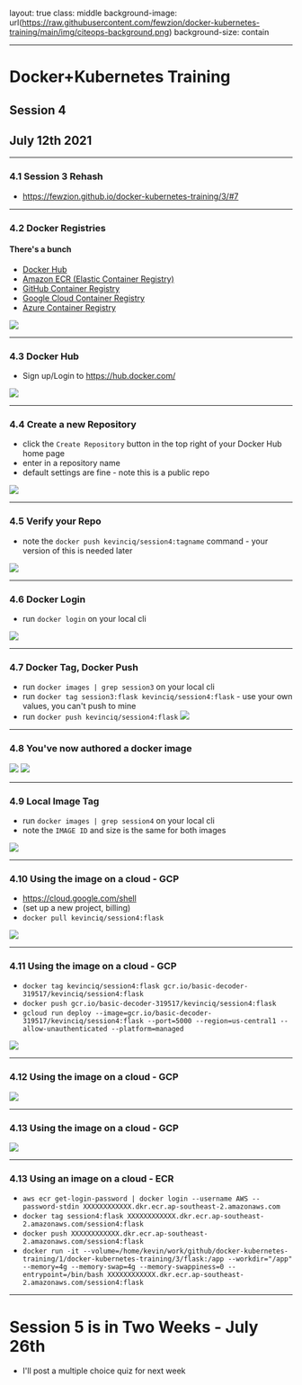 layout: true
class: middle
background-image: url(https://raw.githubusercontent.com/fewzion/docker-kubernetes-training/main/img/citeops-background.png)
background-size: contain

---

# Docker+Kubernetes Training
## Session 4
## July 12th 2021

---

### 4.1 Session 3 Rehash

- https://fewzion.github.io/docker-kubernetes-training/3/#7
---

### 4.2 Docker Registries

#### There's a bunch

- [Docker Hub](https://hub.docker.com/)
- [Amazon ECR (Elastic Container Registry)](https://ghcr.io)
- [GitHub Container Registry](https://aws.amazon.com/ecr/)
- [Google Cloud Container Registry](https://cloud.google.com/container-registry)
- [Azure Container Registry](https://azure.microsoft.com/en-us/services/container-registry/)

![](https://raw.githubusercontent.com/fewzion/docker-kubernetes-training/main/img/docker.registry.jpg)

---

### 4.3 Docker Hub

- Sign up/Login to https://hub.docker.com/

![](https://raw.githubusercontent.com/fewzion/docker-kubernetes-training/main/img/docker.hub.png)

---

### 4.4 Create a new Repository

- click the `Create Repository` button in the top right of your Docker Hub home page
- enter in a repository name
- default settings are fine - note this is a public repo

![](https://raw.githubusercontent.com/fewzion/docker-kubernetes-training/main/img/docker.create.png)

---

### 4.5 Verify your Repo

- note the `docker push kevinciq/session4:tagname` command - your version of this is needed later

![](https://raw.githubusercontent.com/fewzion/docker-kubernetes-training/main/img/docker.create.push.png)

---

### 4.6 Docker Login

- run `docker login` on your local cli

![](https://raw.githubusercontent.com/fewzion/docker-kubernetes-training/main/img/docker.login.png)

---

### 4.7 Docker Tag, Docker Push

- run `docker images | grep session3` on your local cli
- run `docker tag session3:flask kevinciq/session4:flask` - use your own values, you can't push to mine
- run `docker push kevinciq/session4:flask`
![](https://raw.githubusercontent.com/fewzion/docker-kubernetes-training/main/img/docker.pushing.png)

---

### 4.8 You've now authored a docker image

![](https://raw.githubusercontent.com/fewzion/docker-kubernetes-training/main/img/docker.pushed.png)
![](https://raw.githubusercontent.com/fewzion/docker-kubernetes-training/main/img/docker.pushed.hub.png)

---

### 4.9 Local Image Tag

- run `docker images | grep session4` on your local cli
- note the `IMAGE ID` and size is the same for both images

![](https://raw.githubusercontent.com/fewzion/docker-kubernetes-training/main/img/docker.pushed.local.png)

---

### 4.10 Using the image on a cloud - GCP

- https://cloud.google.com/shell
- (set up a new project, billing)
- `docker pull kevinciq/session4:flask`

![](https://raw.githubusercontent.com/fewzion/docker-kubernetes-training/main/img/docker.gcp.pull.png)

---

### 4.11 Using the image on a cloud - GCP

- `docker tag kevinciq/session4:flask gcr.io/basic-decoder-319517/kevinciq/session4:flask`
- `docker push gcr.io/basic-decoder-319517/kevinciq/session4:flask`
- `gcloud run deploy --image=gcr.io/basic-decoder-319517/kevinciq/session4:flask --port=5000 --region=us-central1 --allow-unauthenticated --platform=managed`

![](https://raw.githubusercontent.com/fewzion/docker-kubernetes-training/main/img/docker.gcp.create.png)

---

### 4.12 Using the image on a cloud - GCP

![](https://raw.githubusercontent.com/fewzion/docker-kubernetes-training/main/img/docker.gcp.created.png)

---

### 4.13 Using the image on a cloud - GCP

![](https://raw.githubusercontent.com/fewzion/docker-kubernetes-training/main/img/docker.gcp.shutdown.png)

---

### 4.13 Using an image on a cloud - ECR

- `aws ecr get-login-password | docker login --username AWS --password-stdin XXXXXXXXXXXX.dkr.ecr.ap-southeast-2.amazonaws.com`
- `docker tag session4:flask XXXXXXXXXXXX.dkr.ecr.ap-southeast-2.amazonaws.com/session4:flask`
- `docker push XXXXXXXXXXXX.dkr.ecr.ap-southeast-2.amazonaws.com/session4:flask`
- `docker run -it --volume=/home/kevin/work/github/docker-kubernetes-training/1/docker-kubernetes-training/3/flask:/app --workdir="/app" --memory=4g --memory-swap=4g --memory-swappiness=0 --entrypoint=/bin/bash XXXXXXXXXXXX.dkr.ecr.ap-southeast-2.amazonaws.com/session4:flask`

---

# Session 5 is in Two Weeks - July 26th

- I'll post a multiple choice quiz for next week

